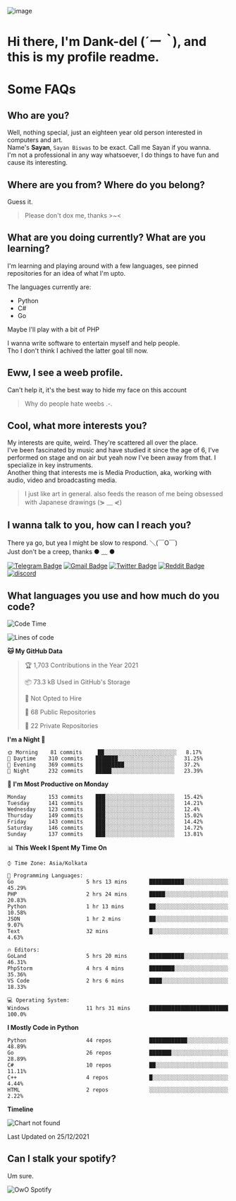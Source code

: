 ![image](https://user-images.githubusercontent.com/63096193/125182844-29f20800-e22f-11eb-8dc9-b0f2d29647bb.png)

# **Hi there, I'm Dank-del (*´ー｀*), and this is my profile readme.**
<!--  [![Profile views](https://gpvc.arturio.dev/dank-del)](https://github.com/dank-del) -->
# Some FAQs

## **Who are you?**

Well, nothing special, just an eighteen year old person interested in computers and art. \
Name's **Sayan**, `Sayan Biswas` to be exact. Call me Sayan if you wanna. \
I'm not a professional in any way whatsoever, I do things to have fun and cause its interesting.

## **Where are you from? Where do you belong?**

Guess it.
> Please don't dox me, thanks >~<

## **What are you doing currently? What are you learning?**

I'm learning and playing around with a few languages, see pinned repositories for an idea of what I'm upto.

The languages currently are:

- Python
- C#
- Go

Maybe I'll play with a bit of PHP

I wanna write software to entertain myself and help people. \
Tho I don't think I achived the latter goal till now.

## **Eww, I see a weeb profile.**

Can't help it, it's the best way to hide my face on this account
> Why do people hate weebs .-.

## **Cool, what more interests you?**

My interests are quite, weird. They're scattered all over the place. \
I've been fascinated by music and have studied it since the age of 6, I've performed on stage and on air but yeah now I've been away from that. I specialize in key instruments. \
Another thing that interests me is Media Production, aka, working with audio, video and broadcasting media.

> I just like art in general. also feeds the reason of me being obsessed with Japanese drawings (⋟ ﹏ ⋞)

## **I wanna talk to you, how can I reach you?**

There ya go, but yea I might be slow to respond. ＼(￣O￣) \
Just don't be a creep, thanks ● ﹏ ●

[![Telegram Badge](https://img.shields.io/badge/-dank_as_fuck-1ca0f1?style=flat-square&logo=telegram&logoColor=white&link=https://t.me/dank_as_fuck)](https://t.me/dank_as_fuck)
[![Gmail Badge](https://img.shields.io/badge/-chizuru@kanojo.tk-c14438?style=flat-square&logo=Gmail&logoColor=white&link=mailto:chizuru@kanojo.tk)](mailto:chizuru@kanojo.tk)
[![Twitter Badge](https://img.shields.io/twitter/follow/TheDankDel?style=social)](https://twitter.com/TheDankDel)
[![Reddit Badge](https://img.shields.io/reddit/user-karma/combined/dank_as_fuck_?style=social)](https://www.reddit.com/user/dank_as_fuck_/)
[![discord](https://discord-md-badge.vercel.app/api/shield/506536929152466945?style=social)](https://discordapp.com/users/506536929152466945)

## **What languages you use and how much do you code?**

<!--START_SECTION:waka-->
![Code Time](http://img.shields.io/badge/Code%20Time-300%20hrs%2028%20mins-blue)

![Lines of code](https://img.shields.io/badge/From%20Hello%20World%20I%27ve%20Written-867%20Thousand%20lines%20of%20code-blue)

**🐱 My GitHub Data** 

> 🏆 1,703 Contributions in the Year 2021
 > 
> 📦 73.3 kB Used in GitHub's Storage 
 > 
> 🚫 Not Opted to Hire
 > 
> 📜 68 Public Repositories 
 > 
> 🔑 22 Private Repositories  
 > 
**I'm a Night 🦉** 

```text
🌞 Morning    81 commits     ██░░░░░░░░░░░░░░░░░░░░░░░   8.17% 
🌆 Daytime    310 commits    ███████░░░░░░░░░░░░░░░░░░   31.25% 
🌃 Evening    369 commits    █████████░░░░░░░░░░░░░░░░   37.2% 
🌙 Night      232 commits    █████░░░░░░░░░░░░░░░░░░░░   23.39%

```
📅 **I'm Most Productive on Monday** 

```text
Monday       153 commits    ███░░░░░░░░░░░░░░░░░░░░░░   15.42% 
Tuesday      141 commits    ███░░░░░░░░░░░░░░░░░░░░░░   14.21% 
Wednesday    123 commits    ███░░░░░░░░░░░░░░░░░░░░░░   12.4% 
Thursday     149 commits    ███░░░░░░░░░░░░░░░░░░░░░░   15.02% 
Friday       143 commits    ███░░░░░░░░░░░░░░░░░░░░░░   14.42% 
Saturday     146 commits    ███░░░░░░░░░░░░░░░░░░░░░░   14.72% 
Sunday       137 commits    ███░░░░░░░░░░░░░░░░░░░░░░   13.81%

```


📊 **This Week I Spent My Time On** 

```text
⌚︎ Time Zone: Asia/Kolkata

💬 Programming Languages: 
Go                       5 hrs 13 mins       ███████████░░░░░░░░░░░░░░   45.29% 
PHP                      2 hrs 24 mins       █████░░░░░░░░░░░░░░░░░░░░   20.83% 
Python                   1 hr 13 mins        ██░░░░░░░░░░░░░░░░░░░░░░░   10.58% 
JSON                     1 hr 2 mins         ██░░░░░░░░░░░░░░░░░░░░░░░   9.07% 
Text                     32 mins             █░░░░░░░░░░░░░░░░░░░░░░░░   4.63%

🔥 Editors: 
GoLand                   5 hrs 20 mins       ███████████░░░░░░░░░░░░░░   46.31% 
PhpStorm                 4 hrs 4 mins        ████████░░░░░░░░░░░░░░░░░   35.36% 
VS Code                  2 hrs 6 mins        ████░░░░░░░░░░░░░░░░░░░░░   18.33%

💻 Operating System: 
Windows                  11 hrs 31 mins      █████████████████████████   100.0%

```

**I Mostly Code in Python** 

```text
Python                   44 repos            ████████████░░░░░░░░░░░░░   48.89% 
Go                       26 repos            ███████░░░░░░░░░░░░░░░░░░   28.89% 
C#                       10 repos            ██░░░░░░░░░░░░░░░░░░░░░░░   11.11% 
C++                      4 repos             █░░░░░░░░░░░░░░░░░░░░░░░░   4.44% 
HTML                     2 repos             ░░░░░░░░░░░░░░░░░░░░░░░░░   2.22%

```


**Timeline**

![Chart not found](https://raw.githubusercontent.com/Dank-del/Dank-del/main/charts/bar_graph.png) 


 Last Updated on 25/12/2021
<!--END_SECTION:waka-->

## **Can I stalk your spotify?**

Um sure.

![OwO Spotify](https://spotify-recently-played-readme.vercel.app/api?user=31fdrsslnr7nvq4ytqwtw7c4rxfm&count=5)
